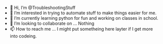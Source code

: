 - 👋 Hi, I’m @TroubleshootingStuff
- 👀 I’m interested in trying to automate stuff to make things easier for me.
- 🌱 I’m currently learning python for fun and working on classes in school.
- 💞️ I’m looking to collaborate on ... Nothing
- 📫 How to reach me ... I might put sometheing here layter if I get more into codeing.

<!---
TroubleshootingStuff/TroubleshootingStuff is a ✨ special ✨ repository because its `README.md` (this file) appears on your GitHub profile.
You can click the Preview link to take a look at your changes.
--->
